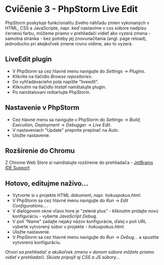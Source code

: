 # Cvičenie 3 - PhpStorm Live Edit

PhpStorm poskytuje funkcionalitu živého náhľadu zmien vykonaných v HTML, CSS a JavaScripte, napr. keď nastavíme v css súbore nadpisu červenú farbu,  môžeme priamo v prehliadači vidieť ako vyzerá zmena - samotná stránka - bez potreby jej znovunačítania (angl. page reload), jednoducho pri akejkoľvek zmene rovno vidíme, ako to vyzerá.

## LiveEdit plugin
* V PhpStorm sa cez hlavné menu navigujte do *Settings* -> *Plugins*.
* Kliknite na tlačidlo *Browse repositories*.
* Do vyhľadávacieho pola napíšte "liveedit".
* Kliknutím na tlačidlo *Install* nainštalujte plugin.
* Po nainštalovaní reštartujte PhpStorm.

## Nastavenie v PhpStorm
* Cez hlavné menu sa navigujte v PhpStorm do *Settings* -> *Build, Execution, Deployment* -> *Debugger* -> *Live Edit*.
* V nastaveniach "Update" prepnite prepínač na *Auto*.
* Uložte nastavenie.


## Rozšírenie do Chromu
Z Chrome Web Store si nainštalujte rozšírenie do prehliadača - [JetBrains IDE Support](https://chrome.google.com/webstore/detail/jetbrains-ide-support/hmhgeddbohgjknpmjagkdomcpobmllji)

## Hotovo, editujme naživo...

* Vytvorte si v projekte HTML dokument, napr. *hokuspokus.html*.
* V PhpStorm sa cez hlavné menu navigujte do  *Run* -> *Edit Configurations...*.
* V dialógovom okne vľavo hore je "zelené plus" - kliknutím pridajte novú konfiguráciu - vyberte *JavaScript Debug*.
* V poli "Name" zadajte nejaký názov konfigurácie, ďalej v poli URL vyberte vytvorený súbor v projekte - *hokuspokus.html*.
* Uložte nastavenie.
*  V PhpStorm sa cez hlavné menu navigujte do  *Run* -> *Debug...* a spustite vytvorenú konfiguráciu.

*Otvorí sa prehliadač a akúkoľvek zmenu v danom súbore môžete priamo vidieť v prehliadači. Skúste pripojiť aj CSS a JS súbory...*



